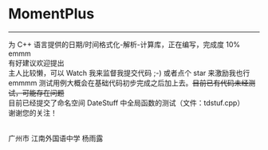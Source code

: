 # MomentPlus
---
为 C++ 语言提供的日期/时间格式化-解析-计算库，正在编写，完成度 10% emmm
<br />
有好建议欢迎提出
<br />
主人比较懒，可以 Watch 我来监督我提交代码 ;-) 或者点个 star 来激励我也行
<br />
emmmm 测试用例大概会在基础代码初步完成之后加上去。~~目前已有代码未经测试，可能存在问题~~
<br />
目前已经提交了命名空间 DateStuff 中全局函数的测试（文件：tdstuf.cpp）
<br />
谢谢您的关注！
<br />
<br />

广州市 江南外国语中学 杨雨露
